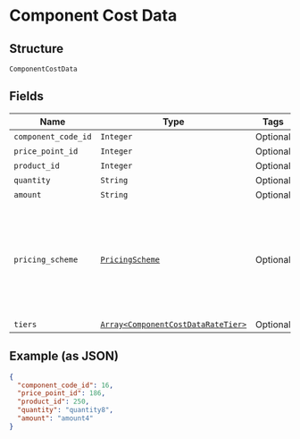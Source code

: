 
# Component Cost Data

## Structure

`ComponentCostData`

## Fields

| Name | Type | Tags | Description |
|  --- | --- | --- | --- |
| `component_code_id` | `Integer` | Optional | - |
| `price_point_id` | `Integer` | Optional | - |
| `product_id` | `Integer` | Optional | - |
| `quantity` | `String` | Optional | - |
| `amount` | `String` | Optional | - |
| `pricing_scheme` | [`PricingScheme`](../../doc/models/pricing-scheme.md) | Optional | The identifier for the pricing scheme. See [Product Components](https://help.chargify.com/products/product-components.html) for an overview of pricing schemes. |
| `tiers` | [`Array<ComponentCostDataRateTier>`](../../doc/models/component-cost-data-rate-tier.md) | Optional | - |

## Example (as JSON)

```json
{
  "component_code_id": 16,
  "price_point_id": 186,
  "product_id": 250,
  "quantity": "quantity8",
  "amount": "amount4"
}
```

